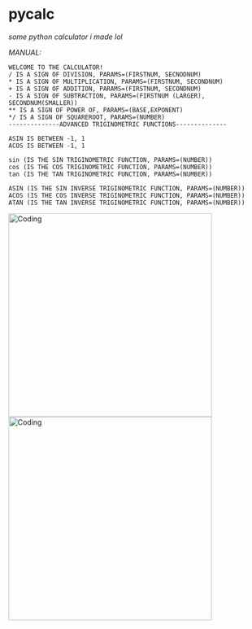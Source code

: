 # pycalc
*some python calculator i made lol*

*MANUAL:*
```
WELCOME TO THE CALCULATOR!
/ IS A SIGN OF DIVISION, PARAMS=(FIRSTNUM, SECNODNUM)
* IS A SIGN OF MULTIPLICATION, PARAMS=(FIRSTNUM, SECONDNUM)
+ IS A SIGN OF ADDITION, PARAMS=(FIRSTNUM, SECONDNUM)
- IS A SIGN OF SUBTRACTION, PARAMS=(FIRSTNUM (LARGER), SECONDNUM(SMALLER))
** IS A SIGN OF POWER OF, PARAMS=(BASE,EXPONENT)
*/ IS A SIGN OF SQUAREROOT, PARAMS=(NUMBER)
--------------ADVANCED TRIGINOMETRIC FUNCTIONS--------------

ASIN IS BETWEEN -1, 1
ACOS IS BETWEEN -1, 1

sin (IS THE SIN TRIGINOMETRIC FUNCTION, PARAMS=(NUMBER))
cos (IS THE COS TRIGINOMETRIC FUNCTION, PARAMS=(NUMBER))
tan (IS THE TAN TRIGINOMETRIC FUNCTION, PARAMS=(NUMBER))

ASIN (IS THE SIN INVERSE TRIGINOMETRIC FUNCTION, PARAMS=(NUMBER)) 
ACOS (IS THE COS INVERSE TRIGINOMETRIC FUNCTION, PARAMS=(NUMBER))
ATAN (IS THE TAN INVERSE TRIGINOMETRIC FUNCTION, PARAMS=(NUMBER))
```


<img align="center" alt="Coding" width="400" src="https://th.bing.com/th/id/R.b90acfa130e90e678cf51941d196448f?rik=vROLmixwqb4u%2bA&pid=ImgRaw&r=0">
<img align="left" alt="Coding" width="400" src="https://media.tenor.com/25SRIrKFyRQAAAAC/tokyo-japan.gif">
